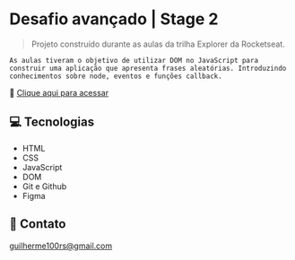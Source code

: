 # Desafio avançado | Stage 2

> Projeto construído durante as aulas da trilha Explorer da Rocketseat.

    As aulas tiveram o objetivo de utilizar DOM no JavaScript para construir uma aplicação que apresenta frases aleatórias. Introduzindo conhecimentos sobre node, eventos e funções callback.



🔗 [Clique aqui para acessar](https://github.com/guilherme100rs/Biscoito-da-Sorte)

## 💻 Tecnologias

- HTML
- CSS
- JavaScript
- DOM
- Git e Github
- Figma

## 📧 Contato

guilherme100rs@gmail.com
